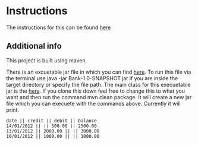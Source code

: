 # Instructions

The instructions for this can be found [here](./instructions.md)

## Additional info 

This project is built using maven.

There is an excuetable jar file in which you can find [here](./target/Bank-1.0-SNAPSHOT.jar). To run this file via the terminal use java -jar Bank-1.0-SNAPSHOT.jar if you are inside the target directory or specify the file path. The main class for this execuetable jar is the [here](./src/main/java/Bank/Main.java). If you clone this down feel free to change this to what you want and then run the command mvn clean package. It will create a new jar file which you can execuete with the commands above. Currently it will print.

```
date || credit || debit || balance
14/01/2012 || || 500.00 || 2500.00
13/01/2012 || 2000.00 || || 3000.00
10/01/2012 || 1000.00 || || 1000.00
```
